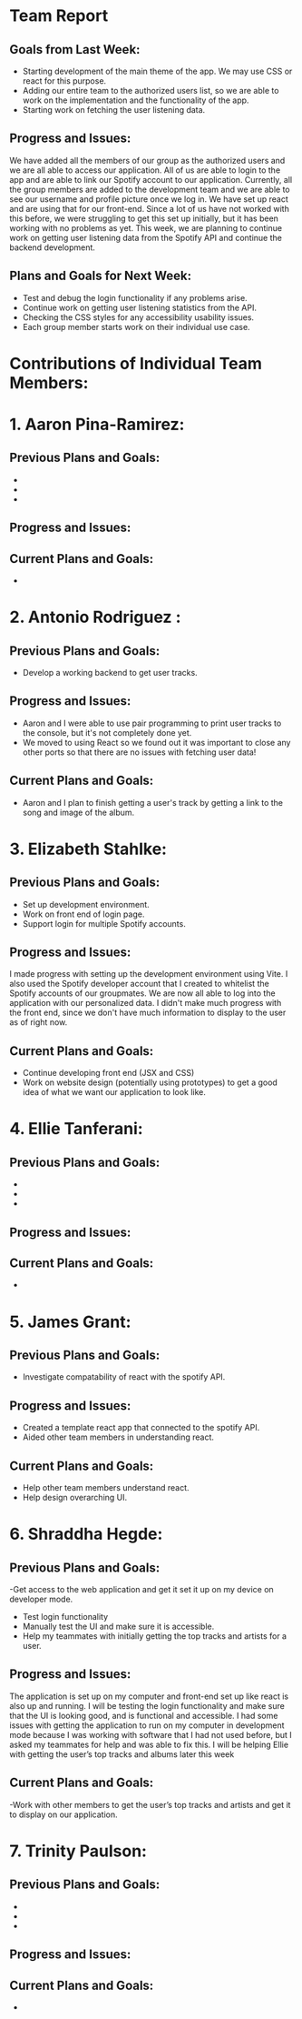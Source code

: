 # Team Report
## Goals from Last Week:
- Starting development of the main theme of the app. We may use CSS or react for this purpose. 
- Adding our entire team to the authorized users list, so we are able to work on the implementation and the functionality of the app. 
- Starting work on fetching the user listening data. 

## Progress and Issues:
We have added all the members of our group as the authorized users and we are all able to access our application. All of us are able to login to the app and are able to link our Spotify account to our application. Currently, all the group members are added to the development team and we are able to see our username and profile picture once we log in. We have set up react and are using that for our front-end. Since a lot of us have not worked with this before, we were struggling to get this set up initially, but it has been working with no problems as yet. This week, we are planning to continue work on getting user listening data from the Spotify API and continue the backend development. 

## Plans and Goals for Next Week:
- Test and debug the login functionality if any problems arise. 
- Continue work on getting user listening statistics from the API.
- Checking the CSS styles for any accessibility usability issues. 
- Each group member starts work on their individual use case. 

# Contributions of Individual Team Members: 

# 1. Aaron Pina-Ramirez: 
## Previous Plans and Goals:
- 
-
-

## Progress and Issues:

## Current Plans and Goals:
-


# 2. Antonio Rodriguez :
## Previous Plans and Goals:
- Develop a working backend to get user tracks.

## Progress and Issues:
- Aaron and I were able to use pair programming to print user tracks to the console, but it's not completely done yet.
- We moved to using React so we found out it was important to close any other ports so that there are no issues with fetching user data!

## Current Plans and Goals:
- Aaron and I plan to finish getting a user's track by getting a link to the song and image of the album.

# 3. Elizabeth Stahlke:
## Previous Plans and Goals:
- Set up development environment.
- Work on front end of login page.
- Support login for multiple Spotify accounts.

## Progress and Issues:
I made progress with setting up the development environment using Vite. I also used the Spotify developer account that I created to whitelist the Spotify accounts of our groupmates. We are now all able to log into the application with our personalized data. I didn't make much progress with the front end, since we don't have much information to display to the user as of right now.

## Current Plans and Goals:
- Continue developing front end (JSX and CSS)
- Work on website design (potentially using prototypes) to get a good idea of what we want our application to look like.

# 4. Ellie Tanferani:
## Previous Plans and Goals:
-
-
-

## Progress and Issues:

## Current Plans and Goals:
-

# 5. James Grant:
## Previous Plans and Goals:
- Investigate compatability of react with the spotify API.

## Progress and Issues:
- Created a template react app that connected to the spotify API.
- Aided other team members in understanding react.

## Current Plans and Goals:
- Help other team members understand react.
- Help design overarching UI.

# 6. Shraddha Hegde:
## Previous Plans and Goals:
-Get access to the web application and get it set it up on my device on developer mode. 
- Test login functionality
- Manually test the UI and make sure it is accessible. 
- Help my teammates with initially getting the top tracks and artists for a user. 

## Progress and Issues:
The application is set up on my computer and front-end set up like react is also up and running. I will be testing the login functionality and make sure that the UI is looking good, and is functional and accessible. I had some issues with getting the application to run on my computer in development mode because I was working with software that I had not used before, but I asked my teammates for help and was able to fix this. I will be helping Ellie with getting the user’s top tracks and albums later this week

## Current Plans and Goals:
-Work with other members to get the user’s top tracks and artists and get it to display on our application. 
 

# 7. Trinity Paulson:
## Previous Plans and Goals:
-
-
-

## Progress and Issues:

## Current Plans and Goals:
-
